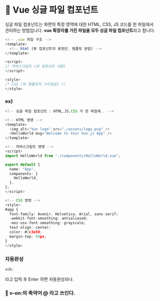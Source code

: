 # 🍿 Vue 싱글 파일 컴포넌트

싱글 파일 컴포넌트는 화면의 특정 영역에 대한 HTML, CSS, JS 코드를 한 파일에서 관리하는 방법입니다. **vue 확장자를 가진 파일을 모두 싱글 파일 컴포넌트**라고 합니다.

```ts
<!-- .vue 파일 구조 -->
<template>
  <!-- html (뷰 컴포넌트의 표현단, 템플릿 문법) -->
</template>

<script>
// 자바스크립트 (뷰 컴포넌트 내용)
</script>

<style>
/* CSS (뷰 템플릿의 스타일링) */
</style>
```

### ex)

```ts
<!-- 싱글 파일 컴포넌트 : HTML,JS,CSS 가 한 파일에.. -->

<!-- HTML 영영 -->
<template>
  <img alt="Vue logo" src="./assets/logo.png" />
  <HelloWorld msg="Welcome to Your Vue.js App" />
</template>

<!-- 자바스크립트 영영 -->
<script>
import HelloWorld from "./components/HelloWorld.vue";

export default {
  name: "App",
  components: {
    HelloWorld,
  },
};
</script>

<!-- CSS 영영 -->
<style>
#app {
  font-family: Avenir, Helvetica, Arial, sans-serif;
  -webkit-font-smoothing: antialiased;
  -moz-osx-font-smoothing: grayscale;
  text-align: center;
  color: #2c3e50;
  margin-top: 60px;
}
</style>
```

### 자동완성

```ts
vcb;
```

라고 입력 후 Enter 하면 자동완성되나.

### 📍 v-on:의 축약어 @ 라고 쓰인다.
